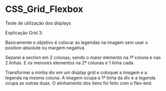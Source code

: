 # CSS_Grid_Flexbox
 Teste de utilização dos displays

Explicação Grid 3:

Basicamente o objetivo é colocar as legendas na imagem sem usar o position absolute ou margem negativa.

Separei a section em 2 colunas, sendo o maior elemento na 1ª coluna e nas 2 linhas. E os menores elementos na 2ª colunas e 1 linha cada.

Transformei a minha div em um display grid e coloquei a imagem e a legenda na mesma coluna.
A imagem ocupa a 1ª linha da div e a legenda ocupa as outras duas. O alinhamento dos itens foi feito com o flex-end.